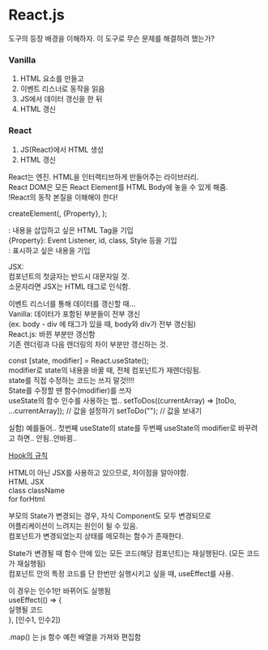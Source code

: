 # React.js

도구의 등장 배경을 이해하자. 이 도구로 무슨 문제를 해결하려 했는가?

### Vanilla

1. HTML 요소를 만들고
2. 이벤트 리스너로 동작을 읽음
3. JS에서 데이터 갱신을 한 뒤
4. HTML 갱신

### React

1. JS(React)에서 HTML 생성
2. HTML 갱신

React는 엔진. HTML을 인터랙티브하게 만들어주는 라이브러리.<br/>
React DOM은 모든 React Element를 HTML Body에 놓을 수 있게 해줌.<br/>
!React의 동작 본질을 이해해야 한다!<br/>

createElement(<HTML Tag>, {Property}, <Content>);<br/>

<HTML Tag>: 내용을 삽입하고 싶은 HTML Tag을 기입<br/>
{Property}: Event Listener, id, class, Style 등을 기입<br/>
<Content>: 표시하고 싶은 내용을 기입<br/>

JSX:<br/>
컴포넌트의 첫글자는 반드시 대문자일 것.<br/>
소문자라면 JSX는 HTML 태그로 인식함.<br/>

이벤트 리스너를 통해 데이터를 갱신할 때...<br/>
Vanilla: 데이터가 포함된 부분들이 전부 갱신<br/>
(ex. body - div 에 태그가 있을 때, body와 div가 전부 갱신됨)<br/>
React.js: 바뀐 부분만 갱신함<br/>
기존 렌더링과 다음 렌더링의 차이 부분만 갱신하는 것.<br/>

const [state, modifier] = React.useState(<state>);<br/>
modifier로 state의 내용을 바꿀 때, 전체 컴포넌트가 재렌더링됨.<br/>
state를 직접 수정하는 코드는 쓰지 말것!!!!<br/>
State를 수정할 땐 함수(modifier)를 쓰자<br/>
useState의 함수 인수를 사용하는 법..
setToDos((currentArray) => [toDo, ...currentArray]); // 값을 설정하기
setToDo(""); // 값을 보내기

실험) 예를들어.. 첫번째 useState의 state를 두번째 useState의 modifier로 바꾸려고 하면.. 안됨..안바뀜..

[Hook의 규칙](https://ko.reactjs.org/docs/hooks-rules.html#explanation)<br/>

HTML이 아닌 JSX를 사용하고 있으므로, 차이점을 알아야함.<br/>
HTML JSX<br/>
class className<br/>
for forHtml<br/>

부모의 State가 변경되는 경우, 자식 Component도 모두 변경되므로<br/>
어플리케이션이 느려지는 원인이 될 수 있음.<br/>
컴포넌트가 변경되었는지 상태를 메모하는 함수가 존재한다.<br/>

State가 변경될 때 함수 안에 있는 모든 코드(해당 컴포넌트)는 재실행된다. (모든 코드가 재실행됨)<br/>
컴포넌트 안의 특정 코드를 단 한번만 실행시키고 싶을 때, useEffect를 사용.<br/>

이 경우는 인수1만 바뀌어도 실행됨<br/>
useEffect(() => {<br/>
실행될 코드<br/>
}, [인수1, 인수2])

.map() 는 js 함수
예전 배열을 가져와 편집함
